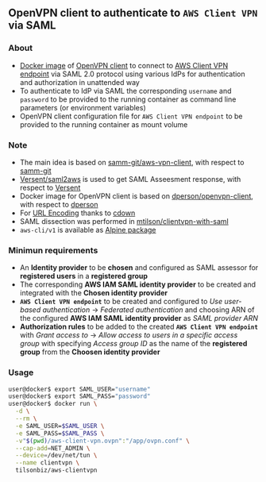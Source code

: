 ## OpenVPN client to authenticate to `AWS Client VPN` via SAML

### About ###

* [Docker image](https://hub.docker.com/r/tilsonbiz/aws-clientvpn) of [OpenVPN client](https://openvpn.net) to connect to [AWS Client VPN endpoint](https://aws.amazon.com/vpn/client-vpn/) via SAML 2.0 protocol using various IdPs for authentication and authorization in unattended way
* To authenticate to IdP via SAML the corresponding `username` and `password` to be provided to the running container as command line parameters (or environment variables)
* OpenVPN client configuration file for `AWS Client VPN endpoint` to be provided to the running container as mount volume

### Note ###

* The main idea is based on [samm-git/aws-vpn-client](https://github.com/samm-git/aws-vpn-client), with respect to [samm-git](https://github.com/samm-git)
* [Versent/saml2aws](https://github.com/Versent/saml2aws) is used to get SAML Asseesment response, with respect to [Versent](https://github.com/Versent)
* Docker image for OpenVPN client is based on [dperson/openvpn-client](https://github.com/dperson/openvpn-client), with respect to [dperson](https://github.com/dperson)
* For [URL Encoding](https://gist.github.com/cdown/1163649) thanks to [cdown](https://github.com/cdown)
* SAML dissection was performed in [mtilson/clientvpn-with-saml](https://github.com/mtilson/clientvpn-with-saml)
* `aws-cli/v1` is available as [Alpine package](https://pkgs.alpinelinux.org/package/edge/community/x86/aws-cli)

### Minimun requirements ###

* An **Identity provider** to be **chosen** and configured as SAML assessor for **registered users** in a **registered group**
* The corresponding **AWS IAM SAML identity provider** to be created and integrated with the **Chosen identity provider**
* **`AWS Client VPN endpoint`** to be created and configured to *Use user-based authentication* -> *Federated authentication* and choosing ARN of the configured **AWS IAM SAML identity provider** as *SAML provider ARN*
* **Authorization rules** to be added to the created **`AWS Client VPN endpoint`** with *Grant access to* -> *Allow access to users in a specific access group* with specifying *Access group ID* as the name of the **registered group** from the **Choosen identity provider**


### Usage ###

``` bash
user@docker$ export SAML_USER="username"
user@docker$ export SAML_PASS="password"
user@docker$ docker run \
  -d \
  --rm \
  -e SAML_USER=$SAML_USER \
  -e SAML_PASS=$SAML_PASS \
  -v"$(pwd)/aws-client-vpn.ovpn":"/app/ovpn.conf" \
  --cap-add=NET_ADMIN \
  --device=/dev/net/tun \
  --name clientvpn \
  tilsonbiz/aws-clientvpn
```
